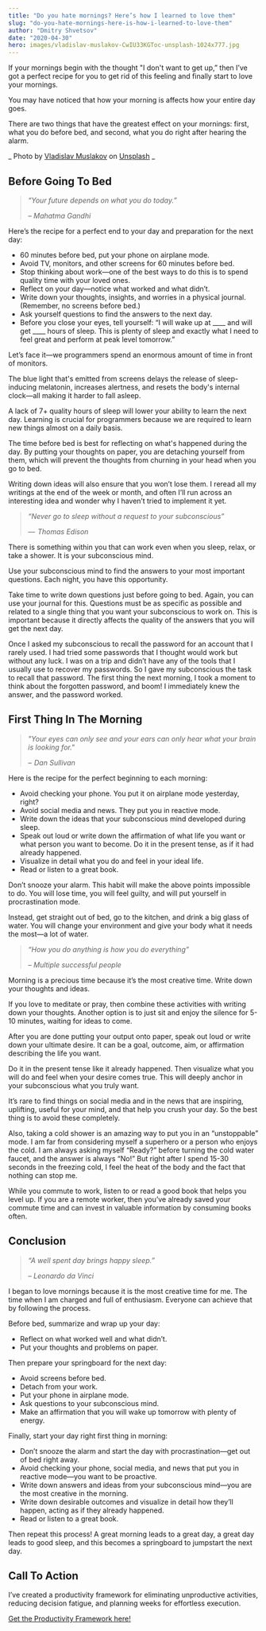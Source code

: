 ```yaml
---
title: "Do you hate mornings? Here’s how I learned to love them"
slug: "do-you-hate-mornings-here-is-how-i-learned-to-love-them"
author: "Dmitry Shvetsov"
date: "2020-04-30"
hero: images/vladislav-muslakov-CwIU33KGToc-unsplash-1024x777.jpg
---
```


If your mornings begin with the thought "I don't want to get up,” then I’ve got a perfect recipe for you to get rid of this feeling and finally start to love your mornings.

You may have noticed that how your morning is affects how your entire day goes.

There are two things that have the greatest effect on your mornings: first, what you do before bed, and second, what you do right after hearing the alarm.

_ Photo by [Vladislav Muslakov](https://unsplash.com/@entersge?utm_source=unsplash&utm_medium=referral&utm_content=creditCopyText) on [Unsplash](https://unsplash.com/?utm_source=unsplash&utm_medium=referral&utm_content=creditCopyText) _

## Before Going To Bed

> _“Your future depends on what you do today.”_
> 
> _– Mahatma Gandhi_

Here’s the recipe for a perfect end to your day and preparation for the next day:

- 60 minutes before bed, put your phone on airplane mode.
- Avoid TV, monitors, and other screens for 60 minutes before bed.
- Stop thinking about work—one of the best ways to do this is to spend quality time with your loved ones.
- Reflect on your day—notice what worked and what didn’t.
- Write down your thoughts, insights, and worries in a physical journal. (Remember, no screens before bed.)
- Ask yourself questions to find the answers to the next day.
- Before you close your eyes, tell yourself: “I will wake up at \_\_\_\_ and will get \_\_\_\_ hours of sleep. This is plenty of sleep and exactly what I need to feel great and perform at peak level tomorrow.”

Let’s face it—we programmers spend an enormous amount of time in front of monitors.

The blue light that's emitted from screens delays the release of sleep-inducing melatonin, increases alertness, and resets the body's internal clock—all making it harder to fall asleep.

A lack of 7+ quality hours of sleep will lower your ability to learn the next day. Learning is crucial for programmers because we are required to learn new things almost on a daily basis.

The time before bed is best for reflecting on what's happened during the day. By putting your thoughts on paper, you are detaching yourself from them, which will prevent the thoughts from churning in your head when you go to bed.

Writing down ideas will also ensure that you won’t lose them. I reread all my writings at the end of the week or month, and often I’ll run across an interesting idea and wonder why I haven’t tried to implement it yet.

> _“Never go to sleep without a request to your subconscious”_
> 
> _―  Thomas Edison_

There is something within you that can work even when you sleep, relax, or take a shower. It is your subconscious mind.

Use your subconscious mind to find the answers to your most important questions. Each night, you have this opportunity.

Take time to write down questions just before going to bed. Again, you can use your journal for this. Questions must be as specific as possible and related to a single thing that you want your subconscious to work on. This is important because it directly affects the quality of the answers that you will get the next day.

Once I asked my subconscious to recall the password for an account that I rarely used. I had tried some passwords that I thought would work but without any luck. I was on a trip and didn’t have any of the tools that I usually use to recover my passwords. So I gave my subconscious the task to recall that password. The first thing the next morning, I took a moment to think about the forgotten password, and boom! I immediately knew the answer, and the password worked.

## First Thing In The Morning

> _"Your eyes can only see and your ears can only hear what your brain is looking for."_
> 
> _–  Dan Sullivan_

Here is the recipe for the perfect beginning to each morning:

- Avoid checking your phone. You put it on airplane mode yesterday, right?
- Avoid social media and news. They put you in reactive mode.
- Write down the ideas that your subconscious mind developed during sleep.
- Speak out loud or write down the affirmation of what life you want or what person you want to become. Do it in the present tense, as if it had already happened.
- Visualize in detail what you do and feel in your ideal life.
- Read or listen to a great book.

Don’t snooze your alarm. This habit will make the above points impossible to do. You will lose time, you will feel guilty, and will put yourself in procrastination mode.

Instead, get straight out of bed, go to the kitchen, and drink a big glass of water. You will change your environment and give your body what it needs the most—a lot of water.

> _“How you do anything is how you do everything”_
> 
> _– Multiple successful people_

Morning is a precious time because it’s the most creative time. Write down your thoughts and ideas.

If you love to meditate or pray, then combine these activities with writing down your thoughts. Another option is to just sit and enjoy the silence for 5-10 minutes, waiting for ideas to come.

After you are done putting your output onto paper, speak out loud or write down your ultimate desire. It can be a goal, outcome, aim, or affirmation describing the life you want.

Do it in the present tense like it already happened. Then visualize what you will do and feel when your desire comes true. This will deeply anchor in your subconscious what you truly want.

It’s rare to find things on social media and in the news that are inspiring, uplifting, useful for your mind, and that help you crush your day. So the best thing is to avoid these completely.

Also, taking a cold shower is an amazing way to put you in an “unstoppable” mode. I am far from considering myself a superhero or a person who enjoys the cold. I am always asking myself “Ready?” before turning the cold water faucet, and the answer is always “No!” But right after I spend 15-30 seconds in the freezing cold, I feel the heat of the body and the fact that nothing can stop me.

While you commute to work, listen to or read a good book that helps you level up. If you are a remote worker, then you’ve already saved your commute time and can invest in valuable information by consuming books often.

## Conclusion

> _“A well spent day brings happy sleep.”_
> 
> _– Leonardo da Vinci_

I began to love mornings because it is the most creative time for me. The time when I am charged and full of enthusiasm. Everyone can achieve that by following the process.

Before bed, summarize and wrap up your day:

- Reflect on what worked well and what didn’t.
- Put your thoughts and problems on paper.

Then prepare your springboard for the next day:

- Avoid screens before bed.
- Detach from your work.
- Put your phone in airplane mode.
- Ask questions to your subconscious mind.
- Make an affirmation that you will wake up tomorrow with plenty of energy.

Finally, start your day right first thing in morning:

- Don’t snooze the alarm and start the day with procrastination—get out of bed right away.
- Avoid checking your phone, social media, and news that put you in reactive mode—you want to be proactive.
- Write down answers and ideas from your subconscious mind—you are the most creative in the morning.
- Write down desirable outcomes and visualize in detail how they’ll happen, acting as if they already happened.
- Read or listen to a great book.

Then repeat this process! A great morning leads to a great day, a great day leads to good sleep, and this becomes a springboard to jumpstart the next day.

## Call To Action

I’ve created a productivity framework for eliminating unproductive activities, reducing decision fatigue, and planning weeks for effortless execution.

[Get the Productivity Framework here!](https://give.iamdi.dev/productivity-framework-for-programmers)
